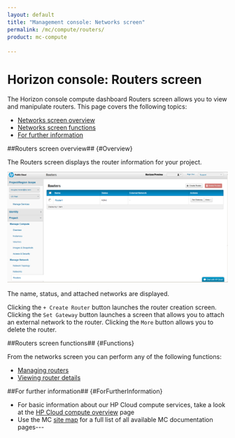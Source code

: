 ```yaml
---
layout: default
title: "Management console: Networks screen"
permalink: /mc/compute/routers/
product: mc-compute

---
```

# Horizon console: Routers screen

The Horizon console compute dashboard Routers screen allows you to view and manipulate routers.  This page covers the following topics:

* [Networks screen overview](#Overview)
* [Networks screen functions](#Functions)
* [For further information](#ForFurtherInformation)

##Routers screen overview## {#Overview}

The Routers screen displays the router information for your project.

<p><img src="media/compute-routers.png" alt="" />

The name, status, and attached networks are displayed.

Clicking the `+ Create Router` button launches the router creation screen.  Clicking the `Set Gateway` button launches a screen that allows you to attach an external network to the router. Clicking the `More` button allows you to delete the router. 

##Routers screen functions## {#Functions}

From the networks screen you can perform any of the following functions:

* [Managing routers](/mc/compute/networks/mc.compute.networks.manage-routers.md)
* [Viewing router details](/mc/compute/networks/mc.compute.networks.view-router)


##For further information## {#ForFurtherInformation}

* For basic information about our HP Cloud compute services, take a look at the [HP Cloud compute overview](/compute/) page
* Use the MC [site map](/mc/sitemap) for a full list of all available MC documentation pages---
